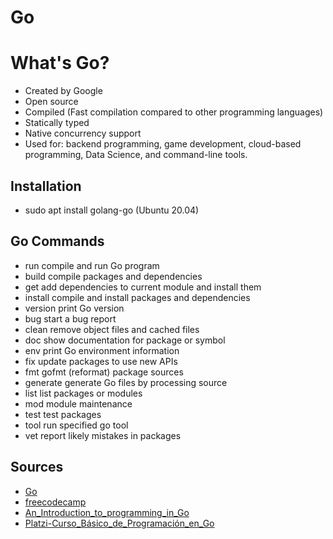 # Go

# What's Go?
* Created by Google
* Open source
* Compiled (Fast compilation compared to other programming languages)
* Statically typed
* Native concurrency support
* Used for: backend programming, game development, cloud-based programming, Data Science, and command-line tools.

## Installation
* sudo apt install golang-go (Ubuntu 20.04)

## Go Commands
* run         compile and run Go program
* build       compile packages and dependencies
* get         add dependencies to current module and install them
* install     compile and install packages and dependencies
* version     print Go version
* bug         start a bug report
* clean       remove object files and cached files
* doc         show documentation for package or symbol
* env         print Go environment information
* fix         update packages to use new APIs
* fmt         gofmt (reformat) package sources
* generate    generate Go files by processing source
* list        list packages or modules
* mod         module maintenance
* test        test packages
* tool        run specified go tool
* vet         report likely mistakes in packages

## Sources
* [Go](https://go.dev/doc/)
* [freecodecamp](https://www.freecodecamp.org/news/what-is-go-programming-language/)
* [An_Introduction_to_programming_in_Go](https://www.golang-book.com/books/intro)
* [Platzi-Curso_Básico_de_Programación_en_Go](https://platzi.com/cursos/programacion-golang/)
